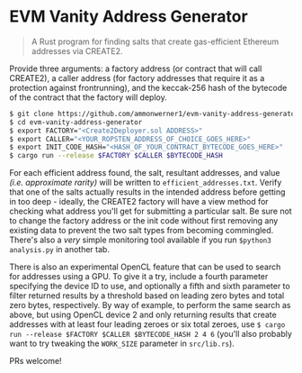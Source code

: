 # EVM Vanity Address Generator

> A Rust program for finding salts that create gas-efficient Ethereum addresses via CREATE2.

Provide three arguments: a factory address (or contract that will call CREATE2), a caller address (for factory addresses that require it as a protection against frontrunning), and the keccak-256 hash of the bytecode of the contract that the factory will deploy.

```sh
$ git clone https://github.com/ammonwerner1/evm-vanity-address-generator
$ cd evm-vanity-address-generator
$ export FACTORY="<Create2Deployer.sol ADDRESS>"
$ export CALLER="<YOUR_ROPSTEN_ADDRESS_OF_CHOICE_GOES_HERE>"
$ export INIT_CODE_HASH="<HASH_OF_YOUR_CONTRACT_BYTECODE_GOES_HERE>"
$ cargo run --release $FACTORY $CALLER $BYTECODE_HASH
```

For each efficient address found, the salt, resultant addresses, and value _(i.e. approximate rarity)_ will be written to `efficient_addresses.txt`. Verify that one of the salts actually results in the intended address before getting in too deep - ideally, the CREATE2 factory will have a view method for checking what address you'll get for submitting a particular salt. Be sure not to change the factory address or the init code without first removing any existing data to prevent the two salt types from becoming commingled. There's also a _very_ simple monitoring tool available if you run `$python3 analysis.py` in another tab.

There is also an experimental OpenCL feature that can be used to search for addresses using a GPU. To give it a try, include a fourth parameter specifying the device ID to use, and optionally a fifth and sixth parameter to filter returned results by a threshold based on leading zero bytes and total zero bytes, respectively. By way of example, to perform the same search as above, but using OpenCL device 2 and only returning results that create addresses with at least four leading zeroes or six total zeroes, use `$ cargo run --release $FACTORY $CALLER $BYTECODE_HASH 2 4 6` (you'll also probably want to try tweaking the `WORK_SIZE` parameter in `src/lib.rs`).

PRs welcome!
